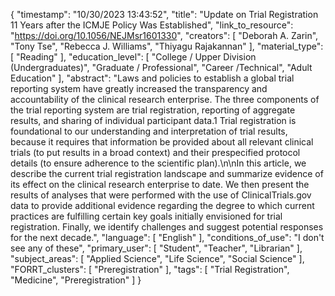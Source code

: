 {
    "timestamp": "10/30/2023 13:43:52",
    "title": "Update on Trial Registration 11 Years after the ICMJE Policy Was Established",
    "link_to_resource": "https://doi.org/10.1056/NEJMsr1601330",
    "creators": [
        "Deborah A. Zarin",
        "Tony Tse",
        "Rebecca J. Williams",
        "Thiyagu Rajakannan"
    ],
    "material_type": [
        "Reading"
    ],
    "education_level": [
        "College / Upper Division (Undergraduates)",
        "Graduate / Professional",
        "Career /Technical",
        "Adult Education"
    ],
    "abstract": "Laws and policies to establish a global trial reporting system have greatly increased the transparency and accountability of the clinical research enterprise. The three components of the trial reporting system are trial registration, reporting of aggregate results, and sharing of individual participant data.1 Trial registration is foundational to our understanding and interpretation of trial results, because it requires that information be provided about all relevant clinical trials (to put results in a broad context) and their prespecified protocol details (to ensure adherence to the scientific plan).\n\nIn this article, we describe the current trial registration landscape and summarize evidence of its effect on the clinical research enterprise to date. We then present the results of analyses that were performed with the use of ClinicalTrials.gov data to provide additional evidence regarding the degree to which current practices are fulfilling certain key goals initially envisioned for trial registration. Finally, we identify challenges and suggest potential responses for the next decade.",
    "language": [
        "English"
    ],
    "conditions_of_use": "I don't see any of these",
    "primary_user": [
        "Student",
        "Teacher",
        "Librarian"
    ],
    "subject_areas": [
        "Applied Science",
        "Life Science",
        "Social Science"
    ],
    "FORRT_clusters": [
        "Preregistration"
    ],
    "tags": [
        "Trial Registration",
        "Medicine",
        "Preregistration"
    ]
}